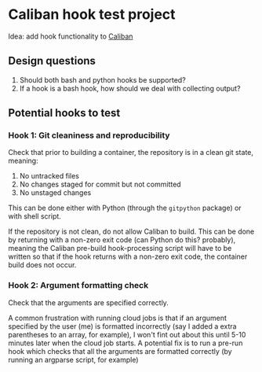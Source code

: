 # Caliban hook test project

Idea: add hook functionality to [Caliban](https://github.com/google/caliban)

## Design questions

1. Should both bash and python hooks be supported?
2. If a hook is a bash hook, how should we deal with collecting output?

## Potential hooks to test

### Hook 1: Git cleaniness and reproducibility

Check that prior to building a container, the repository is in a clean git
state, meaning:
1. No untracked files
2. No changes staged for commit but not committed
3. No unstaged changes

This can be done either with Python (through the `gitpython` package) or with
shell script.

If the repository is not clean, do not allow Caliban to build.  This can be done
by returning with a non-zero exit code (can Python do this? probably), meaning
the Caliban pre-build hook-processing script will have to be written so that if the hook returns with a non-zero exit code, the container build does not occur.

### Hook 2: Argument formatting check

Check that the arguments are specified correctly.

A common frustration with running cloud jobs is that if an argument specified
by the user (me) is formatted incorrectly (say I added a extra parentheses to an
array, for example), I won't fint out about this until 5-10 minutes later when
the cloud job starts.  A potential fix is to run a pre-run hook which checks
that all the arguments are formatted correctly (by running an argparse script,
for example)
